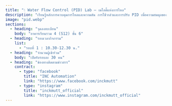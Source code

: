 ```yaml
---
title: "💧 Water Flow Control (PID) Lab – เมโลดี้แห่งการไหล"
description: "เรียนรู้หลักการควบคุมการไหลและความดัน การใช้วาล์วและการปรับ PID เพื่อความสมดุลของระบบ\nเปรียบเหมือนเมโลดี้ที่ลื่นไหล ทำให้บทเพลงอุตสาหกรรมไพเราะและมีพลัง"
image: "pid.webp"
sections:
  - heading: "จุดลงทะเบียน"
    body: "อาคารเรียนรวม 4 (S12) ชั้น 6"
  - heading: "รอบเวลากิจกรรม"
    list:
      - "รอบที่ 1 : 10.30-12.30 น."
  - heading: "จำนวนผู้เข้าร่วม"
    body: "เปิดรับรอบละ 30 คน"
  - heading: "ช่องทางติดตามข่าวสาร"
    contract:
      - type: "facebook"
        title: "INC Automation"
        link: "https://www.facebook.com/inckmutt"
      - type: "instagram"
        title: "inckmutt_official"
        link: "https://www.instagram.com/inckmutt_official"
---
```

